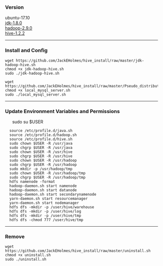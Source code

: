 ### Version

ubuntu-17.10  
[jdk-1.8.0](http://www.oracle.com/technetwork/java/javase/downloads/jdk8-downloads-2133151.html)  
[hadoop-2.9.0](http://mirrors.tuna.tsinghua.edu.cn/apache/hadoop/common/hadoop-2.9.0/)  
[hive-1.2.2](https://mirrors.tuna.tsinghua.edu.cn/apache/hive/hive-1.2.2/)  

* * *

### Install and Config
    
    wget https://github.com/JackEHolmes/hive_install/raw/master/jdk-hadoop-hive.sh
    chmod +x jdk-hadoop-hive.sh  
    sudo ./jdk-hadoop-hive.sh  

    wget https://github.com/JackEHolmes/hive_install/raw/master/Pseudo_distributed/config.sh  
    chmod +x local_mysql_server.sh  
    sudo ./local_mysql_server.sh  
  
  
* * *

### Update Environment Variables and Permissions
      
      sudo su $USER
      
      source /etc/profile.d/java.sh  
      source /etc/profile.d/hadoop.sh  
      source /etc/profile.d/hive.sh  
      sudo chown $USER -R /usr/java
      sudo chgrp $USER -R /usr/java
      sudo chown $USER -R /usr/hive
      sudo chgrp $USER -R /usr/hive
      sudo chown $USER -R /usr/hadoop
      sudo chgrp $USER -R /usr/hadoop
      sudo mkdir -p /usr/hadoop/tmp
      sudo chown $USER -R /usr/hadoop/tmp
      sudo chgrp $USER -R /usr/hadoop/tmp
      hdfs namenode -format
      hadoop-daemon.sh start namenode
      hadoop-daemon.sh start datanode
      hadoop-daemon.sh start secondarynamenode
      yarn-daemon.sh start resourcemanager
      yarn-daemon.sh start nodemanager
      hdfs dfs -mkdir -p /user/hive/warehouse
      hdfs dfs -mkdir -p /user/hive/log
      hdfs dfs -mkdir -p /user/hive/tmp
      hdfs dfs -chmod 777 /user/hive/tmp



* * *
### Remove
     
    wget https://github.com/JackEHolmes/hive_install/raw/master/uninstall.sh  
    chmod +x uninstall.sh  
    sudo ./uninstall.sh   
      
